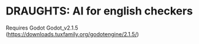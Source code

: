 # DRAUGHTS: AI for english checkers

Requires Godot Godot_v2.1.5 (https://downloads.tuxfamily.org/godotengine/2.1.5/)